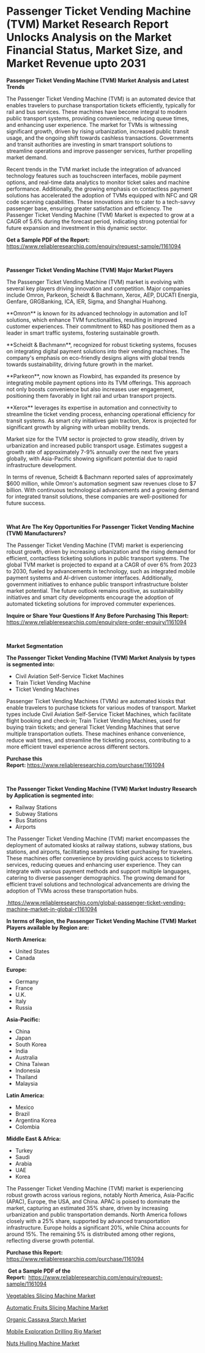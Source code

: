 <p><h1>Passenger Ticket Vending Machine (TVM) Market Research Report Unlocks Analysis on the Market Financial Status, Market Size, and Market Revenue upto 2031</h1></p><p><strong>Passenger Ticket Vending Machine (TVM) Market Analysis and Latest Trends</strong></p>
<p><p>The Passenger Ticket Vending Machine (TVM) is an automated device that enables travelers to purchase transportation tickets efficiently, typically for rail and bus services. These machines have become integral to modern public transport systems, providing convenience, reducing queue times, and enhancing user experience. The market for TVMs is witnessing significant growth, driven by rising urbanization, increased public transit usage, and the ongoing shift towards cashless transactions. Governments and transit authorities are investing in smart transport solutions to streamline operations and improve passenger services, further propelling market demand.</p><p>Recent trends in the TVM market include the integration of advanced technology features such as touchscreen interfaces, mobile payment options, and real-time data analytics to monitor ticket sales and machine performance. Additionally, the growing emphasis on contactless payment solutions has accelerated the adoption of TVMs equipped with NFC and QR code scanning capabilities. These innovations aim to cater to a tech-savvy passenger base, ensuring greater satisfaction and efficiency. The Passenger Ticket Vending Machine (TVM) Market is expected to grow at a CAGR of 5.6% during the forecast period, indicating strong potential for future expansion and investment in this dynamic sector.</p></p>
<p><strong>Get a Sample PDF of the Report:&nbsp;</strong> <a href="https://www.reliableresearchiq.com/enquiry/request-sample/1161094?utm_campaign=1499&utm_medium=2&utm_source=Github&utm_content=ia&utm_term=11102024&utm_id=passenger-ticket-vending-machine-tvm">https://www.reliableresearchiq.com/enquiry/request-sample/1161094</a></p>
<p>&nbsp;</p>
<p><strong>Passenger Ticket Vending Machine (TVM) Major Market Players</strong></p>
<p><p>The Passenger Ticket Vending Machine (TVM) market is evolving with several key players driving innovation and competition. Major companies include Omron, Parkeon, Scheidt & Bachmann, Xerox, AEP, DUCATI Energia, Genfare, GRGBanking, ICA, IER, Sigma, and Shanghai Huahong.</p><p>**Omron** is known for its advanced technology in automation and IoT solutions, which enhance TVM functionalities, resulting in improved customer experiences. Their commitment to R&D has positioned them as a leader in smart traffic systems, fostering sustainable growth.</p><p>**Scheidt & Bachmann**, recognized for robust ticketing systems, focuses on integrating digital payment solutions into their vending machines. The company's emphasis on eco-friendly designs aligns with global trends towards sustainability, driving future growth in the market.</p><p>**Parkeon**, now known as Flowbird, has expanded its presence by integrating mobile payment options into its TVM offerings. This approach not only boosts convenience but also increases user engagement, positioning them favorably in light rail and urban transport projects.</p><p>**Xerox** leverages its expertise in automation and connectivity to streamline the ticket vending process, enhancing operational efficiency for transit systems. As smart city initiatives gain traction, Xerox is projected for significant growth by aligning with urban mobility trends.</p><p>Market size for the TVM sector is projected to grow steadily, driven by urbanization and increased public transport usage. Estimates suggest a growth rate of approximately 7-9% annually over the next five years globally, with Asia-Pacific showing significant potential due to rapid infrastructure development.</p><p>In terms of revenue, Scheidt & Bachmann reported sales of approximately $600 million, while Omron's automation segment saw revenues close to $7 billion. With continuous technological advancements and a growing demand for integrated transit solutions, these companies are well-positioned for future success.</p></p>
<p>&nbsp;</p>
<p><strong>What Are The Key Opportunities For Passenger Ticket Vending Machine (TVM) Manufacturers?</strong></p>
<p><p>The Passenger Ticket Vending Machine (TVM) market is experiencing robust growth, driven by increasing urbanization and the rising demand for efficient, contactless ticketing solutions in public transport systems. The global TVM market is projected to expand at a CAGR of over 6% from 2023 to 2030, fueled by advancements in technology, such as integrated mobile payment systems and AI-driven customer interfaces. Additionally, government initiatives to enhance public transport infrastructure bolster market potential. The future outlook remains positive, as sustainability initiatives and smart city developments encourage the adoption of automated ticketing solutions for improved commuter experiences.</p></p>
<p><strong>Inquire or Share Your Questions If Any Before Purchasing This Report:</strong> <a href="https://www.reliableresearchiq.com/enquiry/pre-order-enquiry/1161094?utm_campaign=1499&utm_medium=2&utm_source=Github&utm_content=ia&utm_term=11102024&utm_id=passenger-ticket-vending-machine-tvm">https://www.reliableresearchiq.com/enquiry/pre-order-enquiry/1161094</a></p>
<p>&nbsp;</p>
<p><strong>Market Segmentation</strong></p>
<p><strong>The Passenger Ticket Vending Machine (TVM) Market Analysis by types is segmented into:</strong></p>
<p><ul><li>Civil Aviation Self-Service Ticket Machines</li><li>Train Ticket Vending Machine</li><li>Ticket Vending Machines</li></ul></p>
<p><p>Passenger Ticket Vending Machines (TVMs) are automated kiosks that enable travelers to purchase tickets for various modes of transport. Market types include Civil Aviation Self-Service Ticket Machines, which facilitate flight booking and check-in; Train Ticket Vending Machines, used for buying train tickets; and general Ticket Vending Machines that serve multiple transportation outlets. These machines enhance convenience, reduce wait times, and streamline the ticketing process, contributing to a more efficient travel experience across different sectors.</p></p>
<p><strong>Purchase this Report:&nbsp;</strong><a href="https://www.reliableresearchiq.com/purchase/1161094?utm_campaign=1499&utm_medium=2&utm_source=Github&utm_content=ia&utm_term=11102024&utm_id=passenger-ticket-vending-machine-tvm">https://www.reliableresearchiq.com/purchase/1161094</a></p>
<p>&nbsp;</p>
<p><strong>The Passenger Ticket Vending Machine (TVM) Market Industry Research by Application is segmented into:</strong></p>
<p><ul><li>Railway Stations</li><li>Subway Stations</li><li>Bus Stations</li><li>Airports</li></ul></p>
<p><p>The Passenger Ticket Vending Machine (TVM) market encompasses the deployment of automated kiosks at railway stations, subway stations, bus stations, and airports, facilitating seamless ticket purchasing for travelers. These machines offer convenience by providing quick access to ticketing services, reducing queues and enhancing user experience. They can integrate with various payment methods and support multiple languages, catering to diverse passenger demographics. The growing demand for efficient travel solutions and technological advancements are driving the adoption of TVMs across these transportation hubs.</p></p>
<p><a href="https://www.reliableresearchiq.com/global-passenger-ticket-vending-machine-market-in-global-r1161094?utm_campaign=1499&utm_medium=2&utm_source=Github&utm_content=ia&utm_term=11102024&utm_id=passenger-ticket-vending-machine-tvm">&nbsp;https://www.reliableresearchiq.com/global-passenger-ticket-vending-machine-market-in-global-r1161094</a></p>
<p><strong>In terms of Region, the Passenger Ticket Vending Machine (TVM) Market Players available by Region are:</strong></p>
<p>
    <p> <strong> North America: </strong>
        <ul>
            <li>United States</li>
            <li>Canada</li>
        </ul>
        </p> 
    <p> <strong> Europe: </strong>
        <ul>
            <li>Germany</li>
            <li>France</li>
            <li>U.K.</li>
            <li>Italy</li>
            <li>Russia</li>
        </ul>
        </p> 
    <p> <strong> Asia-Pacific: </strong>
        <ul>
            <li>China</li>
            <li>Japan</li>
            <li>South Korea</li>
            <li>India</li>
            <li>Australia</li>
            <li>China Taiwan</li>
            <li>Indonesia</li>
            <li>Thailand</li>
            <li>Malaysia</li>
        </ul>
        </p> 
    <p> <strong> Latin America: </strong>
        <ul>
            <li>Mexico</li>
            <li>Brazil</li>
            <li>Argentina Korea</li>
            <li>Colombia</li>
        </ul>
        </p> 
    <p> <strong> Middle East & Africa: </strong>
        <ul>
            <li>Turkey</li>
            <li>Saudi</li>
            <li>Arabia</li>
            <li>UAE</li>
            <li>Korea</li>
        </ul>
    </p>
    </p>
<p><p>The Passenger Ticket Vending Machine (TVM) market is experiencing robust growth across various regions, notably North America, Asia-Pacific (APAC), Europe, the USA, and China. APAC is poised to dominate the market, capturing an estimated 35% share, driven by increasing urbanization and public transportation demands. North America follows closely with a 25% share, supported by advanced transportation infrastructure. Europe holds a significant 20%, while China accounts for around 15%. The remaining 5% is distributed among other regions, reflecting diverse growth potential.</p></p>
<p><strong>Purchase this Report: </strong><a href="https://www.reliableresearchiq.com/purchase/1161094?utm_campaign=1499&utm_medium=2&utm_source=Github&utm_content=ia&utm_term=11102024&utm_id=passenger-ticket-vending-machine-tvm">https://www.reliableresearchiq.com/purchase/1161094</a></p>
<p>&nbsp;<strong>Get a Sample PDF of the Report:&nbsp;&nbsp;</strong><a href="https://www.reliableresearchiq.com/enquiry/request-sample/1161094?utm_campaign=1499&utm_medium=2&utm_source=Github&utm_content=ia&utm_term=11102024&utm_id=passenger-ticket-vending-machine-tvm">https://www.reliableresearchiq.com/enquiry/request-sample/1161094</a></p>
<p><strong></strong></p>
<p><p><a href="https://www.linkedin.com/pulse/vegetables-slicing-machine-industry-sector-new-technologies-gbgzf?utm_campaign=1499&utm_medium=2&utm_source=Github&utm_content=ia&utm_term=11102024&utm_id=passenger-ticket-vending-machine-tvm">Vegetables Slicing Machine Market</a></p><p><a href="https://www.linkedin.com/pulse/automatic-fruits-slicing-machine-market-size-growth-trends-zpgrf?utm_campaign=1499&utm_medium=2&utm_source=Github&utm_content=ia&utm_term=11102024&utm_id=passenger-ticket-vending-machine-tvm">Automatic Fruits Slicing Machine Market</a></p><p><a href="https://www.linkedin.com/pulse/global-perspectives-organic-cassava-starch-market-trends-challenges-5z4lc?utm_campaign=1499&utm_medium=2&utm_source=Github&utm_content=ia&utm_term=11102024&utm_id=passenger-ticket-vending-machine-tvm">Organic Cassava Starch Market</a></p><p><a href="https://www.linkedin.com/pulse/global-mobile-exploration-drilling-rig-market-size-trends-z8xzf?utm_campaign=1499&utm_medium=2&utm_source=Github&utm_content=ia&utm_term=11102024&utm_id=passenger-ticket-vending-machine-tvm">Mobile Exploration Drilling Rig Market</a></p><p><a href="https://www.linkedin.com/pulse/market-dynamics-future-trends-global-nuts-hulling-machine-4wa4f?utm_campaign=1499&utm_medium=2&utm_source=Github&utm_content=ia&utm_term=11102024&utm_id=passenger-ticket-vending-machine-tvm">Nuts Hulling Machine Market</a></p></p>